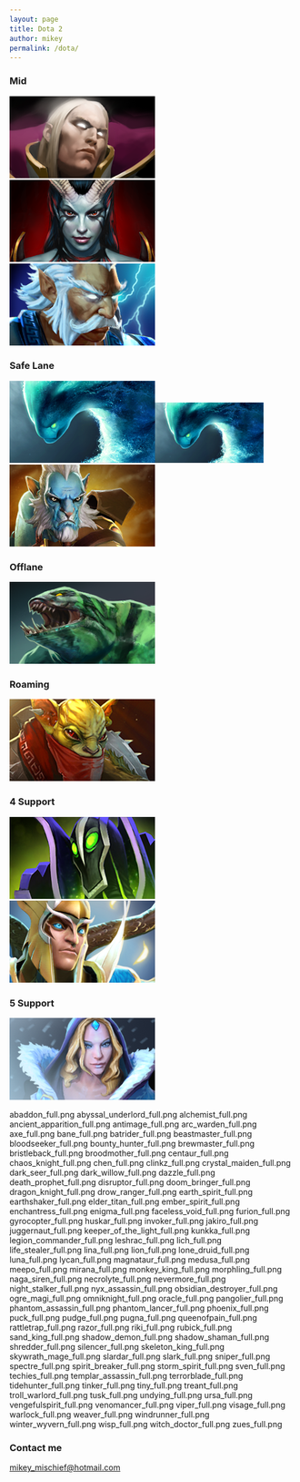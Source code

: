 ```yaml
---
layout: page
title: Dota 2
author: mikey
permalink: /dota/
---
```


### Mid

![Invoker](/images/Dota/invoker_full.png)
![Queen of Pain](/images/Dota/queenofpain_full.png)
![Zeus](/images/Dota/zeus_full.png)

### Safe Lane
![Morphling](/images/Dota/morphling_full.png)<img src="images/Dota/morphling_full.png" width="191" height="106" />
![Phantom Lancer](/images/Dota/phantom_lancer_full.png)

### Offlane

![Tidehunter](/images/Dota/tidehunter_full.png)

### Roaming

![Bounty Hunter](/images/Dota/bounty_hunter_full.png)

### 4 Support

![Rubick](/images/Dota/rubick_full.png)
![Skywrath Mage](/images/Dota/skywrath_mage_full.png)

### 5 Support

![Crystal Maiden](/images/Dota/crystal_maiden_full.png)



abaddon_full.png
abyssal_underlord_full.png
alchemist_full.png
ancient_apparition_full.png
antimage_full.png
arc_warden_full.png
axe_full.png
bane_full.png
batrider_full.png
beastmaster_full.png
bloodseeker_full.png
bounty_hunter_full.png
brewmaster_full.png
bristleback_full.png
broodmother_full.png
centaur_full.png
chaos_knight_full.png
chen_full.png
clinkz_full.png
crystal_maiden_full.png
dark_seer_full.png
dark_willow_full.png
dazzle_full.png
death_prophet_full.png
disruptor_full.png
doom_bringer_full.png
dragon_knight_full.png
drow_ranger_full.png
earth_spirit_full.png
earthshaker_full.png
elder_titan_full.png
ember_spirit_full.png
enchantress_full.png
enigma_full.png
faceless_void_full.png
furion_full.png
gyrocopter_full.png
huskar_full.png
invoker_full.png
jakiro_full.png
juggernaut_full.png
keeper_of_the_light_full.png
kunkka_full.png
legion_commander_full.png
leshrac_full.png
lich_full.png
life_stealer_full.png
lina_full.png
lion_full.png
lone_druid_full.png
luna_full.png
lycan_full.png
magnataur_full.png
medusa_full.png
meepo_full.png
mirana_full.png
monkey_king_full.png
morphling_full.png
naga_siren_full.png
necrolyte_full.png
nevermore_full.png
night_stalker_full.png
nyx_assassin_full.png
obsidian_destroyer_full.png
ogre_magi_full.png
omniknight_full.png
oracle_full.png
pangolier_full.png
phantom_assassin_full.png
phantom_lancer_full.png
phoenix_full.png
puck_full.png
pudge_full.png
pugna_full.png
queenofpain_full.png
rattletrap_full.png
razor_full.png
riki_full.png
rubick_full.png
sand_king_full.png
shadow_demon_full.png
shadow_shaman_full.png
shredder_full.png
silencer_full.png
skeleton_king_full.png
skywrath_mage_full.png
slardar_full.png
slark_full.png
sniper_full.png
spectre_full.png
spirit_breaker_full.png
storm_spirit_full.png
sven_full.png
techies_full.png
templar_assassin_full.png
terrorblade_full.png
tidehunter_full.png
tinker_full.png
tiny_full.png
treant_full.png
troll_warlord_full.png
tusk_full.png
undying_full.png
ursa_full.png
vengefulspirit_full.png
venomancer_full.png
viper_full.png
visage_full.png
warlock_full.png
weaver_full.png
windrunner_full.png
winter_wyvern_full.png
wisp_full.png
witch_doctor_full.png
zues_full.png



### Contact me

[mikey_mischief@hotmail.com](mailto:mikey_mischief@hotmail.com)
